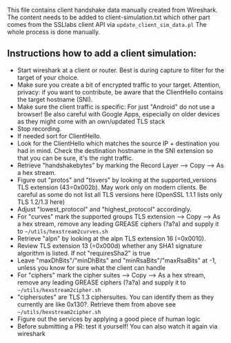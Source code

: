 This file contains client handshake data manually created from Wireshark.
The content needs to be added to client-simulation.txt which other part
comes from the SSLlabs client API via ``update_client_sim_data.pl``
The whole process is done manually.

## Instructions how to add a client simulation:

* Start wireshark at a client or router. Best is during capture to filter for the target of your choice.
* Make sure you create a bit of encrypted traffic to your target. Attention, privacy: if you want to contribute, be aware that the ClientHello contains the target hostname (SNI).
* Make sure the client traffic is specific: For just "Android" do not use a browser! Be also careful with Google Apps, especially on older devices as they might come with an own/updated TLS stack
* Stop recording.
* If needed sort for ClientHello.
* Look for the ClientHello which matches the source IP + destination you had in mind. Check the destination hostname in the SNI extension so that you can be sure, it's the right traffic.
* Retrieve "handshakebytes" by marking the Record Layer --> Copy --> As a hex stream.
* Figure out "protos" and "tlsvers" by looking at the supported_versions TLS extension (43=0x002b). May work only on modern clients. Be careful as some do not list all TLS versions here (OpenSSL 1.1.1 lists only TLS 1.2/1.3 here)
* Adjust "lowest_protocol" and "highest_protocol" accordingly.
* For "curves" mark the supported groups TLS extension --> Copy --> As a hex stream, remove any leading GREASE ciphers (?a?a) and supply it to `~/utils/hexstream2curves.sh`
* Retrieve "alpn" by looking at the alpn TLS extension 16 (=0x0010).
* Review TLS extension 13 (=0x000d) whether any SHA1 signature algorithm is listed. If not "requiresSha2" is true
* Leave "maxDhBits"/"minDhBits" and "minRsaBits"/"maxRsaBits" at -1, unless you know for sure what the client can handle
* For "ciphers" mark the cipher suites --> Copy --> As a hex stream, remove any leading GREASE ciphers (?a?a) and supply it to `~/utils/hexstream2cipher.sh`
* "ciphersutes" are TLS 1.3 ciphersuites. You can identify them as they currently are like 0x130?. Retrieve them from above see ``~/utils/hexstream2cipher.sh``
* Figure out the services by applying a good piece of human logic
* Before submitting a PR: test it yourself! You can also watch it again via wireshark




